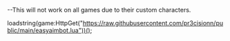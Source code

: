--This will not work on all games due to their custom characters.

loadstring(game:HttpGet("https://raw.githubusercontent.com/pr3cisionn/public/main/easyaimbot.lua"))();

